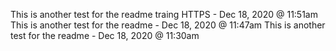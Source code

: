 This is another test for the readme traing HTTPS - Dec 18, 2020 @ 11:51am
This is another test for the readme - Dec 18, 2020 @ 11:47am
This is another test for the readme - Dec 18, 2020 @ 11:30am

